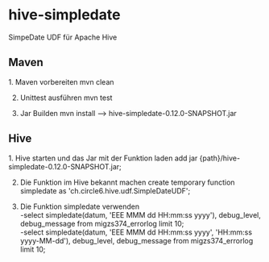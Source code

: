 <h1>hive-simpledate</h1>

SimpeDate UDF für Apache Hive

<h2>Maven</h2>
1. Maven vorbereiten
mvn clean

2. Unittest ausführen
mvn test

3. Jar Builden
mvn install --> hive-simpledate-0.12.0-SNAPSHOT.jar

<h2>Hive</h2>
1. Hive starten und das Jar mit der Funktion laden
add jar {path}/hive-simpledate-0.12.0-SNAPSHOT.jar;

2. Die Funktion im Hive bekannt machen
create temporary function simpledate as 'ch.circle6.hive.udf.SimpleDateUDF';

3. Die Funktion simpledate verwenden<br>
  -select simpledate(datum, 'EEE MMM dd HH:mm:ss yyyy'), debug_level, debug_message from migzs374_errorlog limit 10;<br>
  -select simpledate(datum, 'EEE MMM dd HH:mm:ss yyyy', 'HH:mm:ss yyyy-MM-dd'), debug_level, debug_message from migzs374_errorlog limit 10;<br>

